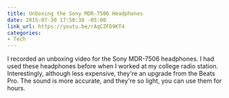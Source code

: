 ```yaml
---
title: Unboxing the Sony MDR-7506 Headphones
date: 2015-07-30 17:50:38 -05:00
link_url: https://youtu.be/rAqCZFD9KT4
categories:
- Tech
---
```


I recorded an unboxing video for the Sony MDR-7506 headphones. I had used these headphones before when I worked at my college radio station. Interestingly, although less expensive, they're an upgrade from the Beats Pro. The sound is more accurate, and they're so light, you can use them for hours.
